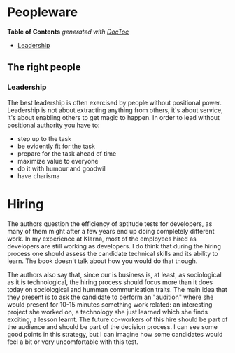 # Peopleware

<!-- START doctoc generated TOC please keep comment here to allow auto update -->
<!-- DON'T EDIT THIS SECTION, INSTEAD RE-RUN doctoc TO UPDATE -->
**Table of Contents**  *generated with [DocToc](https://github.com/thlorenz/doctoc)*

- [Leadership](#leadership)

<!-- END doctoc generated TOC please keep comment here to allow auto update -->

## The right people

### Leadership
The best leadership is often exercised by people without positional power. Leadership is not about extracting anything from others, it's about service, it's about enabling others to get magic to happen.
In order to lead without positional authority you have to:
* step up to the task
* be evidently fit for the task
* prepare for the task ahead of time
* maximize value to everyone
* do it with humour and goodwill
* have charisma

# Hiring
The authors question the efficiency of aptitude tests for developers, as many of them might after a few years end up doing completely different work. In my experience at Klarna, most of the employees hired as developers are still working as developers. I do think that during the hiring process one should assess the candidate technical skills and its ability to learn. The book doesn't talk about how you would do that though.

The authors also say that, since our is business is, at least, as sociological as it is technological, the hiring process should focus more than it does today on sociological and humman communication traits. The main idea that they present is to ask the candidate to perform an "audition" where she would present for 10-15 minutes something work related: an interesting project she worked on, a technology she just learned which she finds exciting, a lesson learnt. The future co-workers of this hire should be part of the audience and should be part of the decision process. I can see some good points in this strategy, but I can imagine how some candidates would feel a bit or very uncomfortable with this test.

